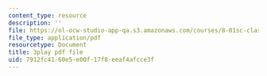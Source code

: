 ```yaml
---
content_type: resource
description: ''
file: https://ol-ocw-studio-app-qa.s3.amazonaws.com/courses/8-01sc-classical-mechanics-fall-2016/7912fc4160e5e00f17f8eeaf4afcce3f_jAcdLZRhYNU.pdf
file_type: application/pdf
resourcetype: Document
title: 3play pdf file
uid: 7912fc41-60e5-e00f-17f8-eeaf4afcce3f
---
```

